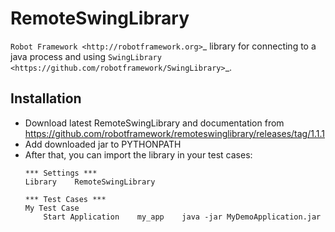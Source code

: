 RemoteSwingLibrary
==================

`Robot Framework <http://robotframework.org>`_ library for connecting to a java process and using `SwingLibrary <https://github.com/robotframework/SwingLibrary>`_.

Installation
------------

* Download latest RemoteSwingLibrary and documentation from https://github.com/robotframework/remoteswinglibrary/releases/tag/1.1.1
* Add downloaded jar to PYTHONPATH
* After that, you can import the library in your test cases:
    ```
    *** Settings ***
    Library    RemoteSwingLibrary
    
    *** Test Cases ***
    My Test Case
        Start Application    my_app    java -jar MyDemoApplication.jar
    ```
